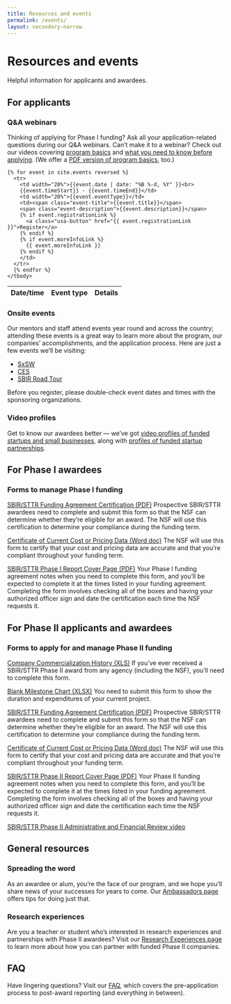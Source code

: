 ```yaml
---
title: Resources and events
permalink: /events/
layout: secondary-narrow
---
```


# Resources and events

Helpful information for applicants and awardees.

## For applicants

### Q&A webinars

Thinking of applying for Phase I funding? Ask all your application-related questions during our Q&A webinars. Can’t make it to a webinar? Check out our videos covering [program basics](https://www.youtube.com/watch?v=1Tm_ToVRpqE) and [what you need to know before applying](https://www.youtube.com/watch?v=-0lhmfczIJ8&feature=youtu.be). (We offer a [PDF version of program basics](https://www.nsf.gov/eng/iip/sbir/documents/About_NSF_SBIR_STTR.pdf), too.)

<table class="usa-table-borderless event-listing">
    <thead>
      <tr>
        <th scope="col">Date/time</th>
        <th scope="col">Event type</th>
        <th scope="col">Details</th>
      </tr>
    </thead>
    <tbody>

    {% for event in site.events reversed %}
      <tr>
        <td width="20%">{{event.date | date: "%B %-d, %Y" }}<br>
        {{event.timeStart}} - {{event.timeEnd}}</td>
        <td width="20%">{{event.eventType}}</td>
        <td><span class="event-title">{{event.title}}</span>
        <span class="event-description">{{event.description}}</span>
        {% if event.registrationLink %}
          <a class="usa-button" href="{{ event.registrationLink }}">Register</a>
        {% endif %}
        {% if event.moreInfoLink %}
          {{ event.moreInfoLink }}
        {% endif %}
        </td>
      </tr>
      {% endfor %}
    </tbody>
</table>
  
  
### Onsite events
  
Our mentors and staff attend events year round and across the country; attending these events is a great way to learn more about the program, our companies’ accomplishments, and the application process. Here are just a few events we’ll be visiting:
  
  - [SxSW](http://schedule.sxsw.com/2017/events/OE06311)
  - [CES](http://www.ces.tech/)
  - [SBIR Road Tour](http://www.sbirroadtour.com/)
  
  Before you register, please double-check event dates and times with the sponsoring organizations.

### Video profiles

Get to know our awardees better — we’ve got [video profiles of funded startups and small businesses](https://www.youtube.com/playlist?list=PLGhBP1C7iCOkPp8yv2I3ZGk16LiMIiikb), along with [profiles of funded startup partnerships](https://www.youtube.com/playlist?list=PLGhBP1C7iCOkmWtgG1BKTZpfMMCDkYY61).

## For Phase I awardees

### Forms to manage Phase I funding

[SBIR/STTR Funding Agreement Certification (PDF)](https://github.com/18F/nsf-sbir/blob/dev/files/SBIR_STTR_Funding_Agreement.pdf)
Prospective SBIR/STTR awardees need to complete and submit this form so that the NSF can determine whether they’re eligible for an award. The NSF will use this certification to determine your compliance during the funding term.

[Certificate of Current Cost or Pricing Data (Word doc)](https://github.com/18F/nsf-sbir/blob/dev/files/Certificate_of_Current_Cost.docx)
The NSF will use this form to certify that your cost and pricing data are accurate and that you’re compliant throughout your funding term.

[SBIR/STTR Phase I Report Cover Page (PDF)](https://github.com/18F/nsf-sbir/blob/dev/files/SBIR-STTR_Revised_Report_Cover.pdf)
Your Phase I funding agreement notes when you need to complete this form, and you’ll be expected to complete it at the times listed in your funding agreement. Completing the form involves checking all of the boxes and having your authorized officer sign and date the certification each time the NSF requests it.

## For Phase II applicants and awardees

### Forms to apply for and manage Phase II funding

[Company Commercialization History (XLS)](https://github.com/18F/nsf-sbir/blob/dev/files/CommercialHistoryTemplate.xls)
If you’ve ever received a SBIR/STTR Phase II award from any agency (including the NSF), you’ll need to complete this form.

[Blank Milestone Chart (XLSX)](https://github.com/18F/nsf-sbir/blob/dev/files/Blank_Milestone_Chart.xlsx)
You need to submit this form to show the duration and expenditures of your current project.

[SBIR/STTR Funding Agreement Certification (PDF)](https://github.com/18F/nsf-sbir/blob/dev/files/SBIR_STTR_Funding_Agreement.pdf)
Prospective SBIR/STTR awardees need to complete and submit this form so that the NSF can determine whether they’re eligible for an award. The NSF will use this certification to determine your compliance during the funding term.

[Certificate of Current Cost or Pricing Data (Word doc)](https://github.com/18F/nsf-sbir/blob/dev/files/Certificate_of_Current_Cost.docx)
The NSF will use this form to certify that your cost and pricing data are accurate and that you’re compliant throughout your funding term.

[SBIR/STTR Phase II Report Cover Page (PDF)](https://github.com/18F/nsf-sbir/blob/dev/files/SBIR-STTR_Revised_Report_Cover.pdf)
Your Phase II funding agreement notes when you need to complete this form, and you’ll be expected to complete it at the times listed in your funding agreement. Completing the form involves checking all of the boxes and having your authorized officer sign and date the certification each time the NSF requests it.

[SBIR/STTR Phase II Administrative and Financial Review video](https://www.youtube.com/playlist?list=PLGhBP1C7iCOmI1p5UtqYCXzmUL9SzSApv)

## General resources

### Spreading the word

As an awardee or alum, you’re the face of our program, and we hope you’ll share news of your successes for years to come. Our [Ambassadors page](https://www.nsf.gov/eng/iip/sbir/ambassador.jsp) offers tips for doing just that.

### Research experiences

Are you a teacher or student who’s interested in research experiences and partnerships with Phase II awardees? Visit our [Research Experiences page](https://www.nsf.gov/eng/iip/sbir/portfolio/researchexp.jsp) to learn more about how you can partner with funded Phase II companies.
  
## FAQ
  
Have lingering questions? Visit our [FAQ](https://www.nsf.gov/pubs/2017/nsf17071/nsf17071.jsp), which covers the pre-application process to post-award reporting (and everything in between).

